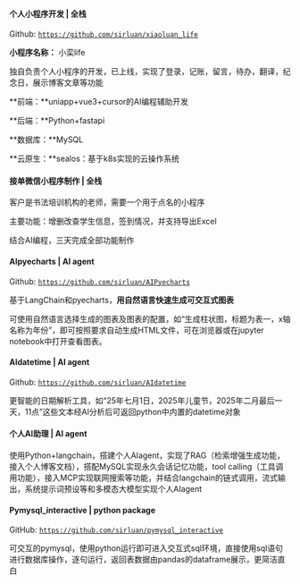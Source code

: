 #### 个人小程序开发 | 全栈

Github: <code>https://github.com/sirluan/xiaoluan_life</code>

**小程序名称：** 小栾life

独自负责个人小程序的开发，已上线，实现了登录，记账，留言，待办，翻译，纪念日，展示博客文章等功能

**前端：**uniapp+vue3+cursor的AI编程辅助开发

**后端：**Python+fastapi

**数据库：**MySQL

**云原生：**sealos：基于k8s实现的云操作系统

#### 接单微信小程序制作 | 全栈

客户是书法培训机构的老师，需要一个用于点名的小程序

主要功能：增删改查学生信息，签到情况，并支持导出Excel

结合AI编程，三天完成全部功能制作

#### AIpyecharts  | AI agent

Github: <code>https://github.com/sirluan/AIPyecharts</code>

基于LangChain和pyecharts，**用自然语言快速生成可交互式图表**

可使用自然语言选择生成的图表及图表的配置，如“生成柱状图，标题为表一，x轴名称为年份”，即可按照要求自动生成HTML文件，可在浏览器或在jupyter notebook中打开查看图表。

#### AIdatetime | AI agent

Github: <code>https://github.com/sirluan/AIdatetime</code>

更智能的日期解析工具，如“25年七月1日，2025年儿童节，2025年二月最后一天，11点”这些文本经AI分析后可返回python中内置的datetime对象

#### 个人AI助理 | AI agent

使用Python+langchain，搭建个人AIagent，实现了RAG（检索增强生成功能，接入个人博客文档），搭配MySQL实现永久会话记忆功能，tool calling（工具调用功能），接入MCP实现联网搜索等功能，并结合langchain的链式调用，流式输出，系统提示词预设等和多模态大模型实现个人AIagent

#### Pymysql_interactive | python package

GitHub: <code>https://github.com/sirluan/pymysql_interactive</code>

可交互的pymysql，使用python运行即可进入交互式sql环境，直接使用sql语句进行数据库操作，逐句运行，返回表数据由pandas的dataframe展示，更简洁直白
